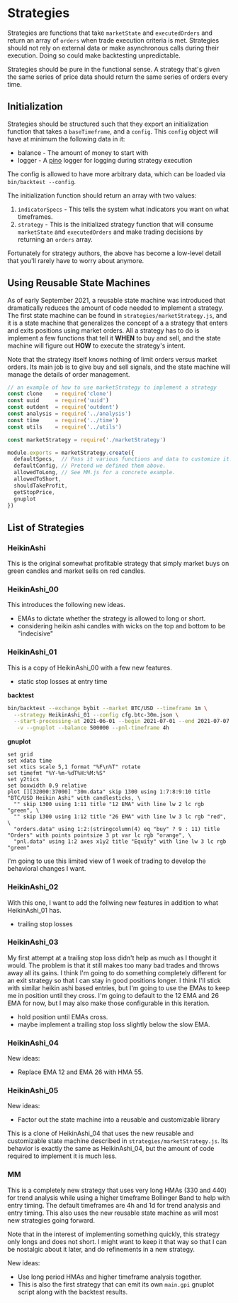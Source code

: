 # Strategies

Strategies are functions that take `marketState` and `executedOrders` and return an array of `orders` when trade execution criteria is met.
Strategies should not rely on external data or make asynchronous calls during their execution.
Doing so could make backtesting unpredictable.

Strategies should be pure in the functional sense.
A strategy that's given the same series of price data should return the same series of orders every time.

## Initialization

Strategies should be structured such that they export an initialization function
that takes a `baseTimeframe`, and a `config`. This `config` object will have at
minimum the following data in it:

* balance - The amount of money to start with
* logger - A [pino](https://github.com/pinojs/pino) logger for logging during strategy execution

The config is allowed to have more arbitrary data, which can be loaded via `bin/backtest --config`.

The initialization function should return an array with two values:

1. `indicatorSpecs` - This tells the system what indicators you want on what timeframes.
2. `strategy` - This is the initialized strategy function that will consume `marketState` and `executedOrders` and make trading decisions by returning an `orders` array.

Fortunately for strategy authors, the above has become a low-level detail that you'll rarely have to worry about anymore.


## Using Reusable State Machines

As of early September 2021, a reusable state machine was introduced that
dramatically reduces the amount of code needed to implement a strategy. The
first state machine can be found in `strategies/marketStrategy.js`, and it is a state
machine that generalizes the concept of a a strategy that enters and exits
positions using market orders. All a strategy has to do is implement a few
functions that tell it **WHEN** to buy and sell, and the state machine will
figure out **HOW** to execute the strategy's intent.

Note that the strategy itself knows nothing of limit orders versus market orders.
Its main job is to give buy and sell signals, and the state machine will manage
the details of order management.

```js
// an example of how to use marketStrategy to implement a strategy
const clone    = require('clone')
const uuid     = require('uuid')
const outdent  = require('outdent')
const analysis = require('../analysis')
const time     = require('../time')
const utils    = require('../utils')

const marketStrategy = require('./marketStrategy')

module.exports = marketStrategy.create({
  defaultSpecs,  // Pass it various functions and data to customize it!
  defaultConfig, // Pretend we defined them above.
  allowedToLong, // See MM.js for a concrete example.
  allowedToShort,
  shouldTakeProfit,
  getStopPrice,
  gnuplot
})
```


## List of Strategies

### HeikinAshi

This is the original somewhat profitable strategy that simply market buys on green candles and market sells on red candles.

### HeikinAshi\_00

This introduces the following new ideas.

* EMAs to dictate whether the strategy is allowed to long or short.
* considering heikin ashi candles with wicks on the top and bottom to be "indecisive"

### HeikinAshi\_01

This is a copy of HeikinAshi\_00 with a few new features.

* static stop losses at entry time

**backtest**

```sh
bin/backtest --exchange bybit --market BTC/USD --timeframe 1m \
  --strategy HeikinAshi_01 --config cfg.btc-30m.json \
  --start-processing-at 2021-06-01 --begin 2021-07-01 --end 2021-07-07 \
   -v --gnuplot --balance 500000 --pnl-timeframe 4h
```

**gnuplot**

```gnuplot
set grid
set xdata time
set xtics scale 5,1 format "%F\n%T" rotate
set timefmt "%Y-%m-%dT%H:%M:%S"
set y2tics
set boxwidth 0.9 relative
plot [][32000:37000] "30m.data" skip 1300 using 1:7:8:9:10 title "BTC/USD Heikin Ashi" with candlesticks, \
  "" skip 1300 using 1:11 title "12 EMA" with line lw 2 lc rgb "green", \
  "" skip 1300 using 1:12 title "26 EMA" with line lw 3 lc rgb "red", \
  "orders.data" using 1:2:(stringcolumn(4) eq "buy" ? 9 : 11) title "Orders" with points pointsize 3 pt var lc rgb "orange", \
  "pnl.data" using 1:2 axes x1y2 title "Equity" with line lw 3 lc rgb "green"
```

I'm going to use this limited view of 1 week of trading to develop the behavioral changes I want.

### HeikinAshi\_02

With this one, I want to add the follwing new features in addition to what HeikinAshi\_01 has.

* trailing stop losses

### HeikinAshi\_03

My first attempt at a trailing stop loss didn't help as much as I thought it would.  The problem
is that it still makes too many bad trades and throws away all its gains.  I think I'm going to
do something completely different for an exit strategy so that I can stay in good positions longer.
I think I'll stick with similar heikin ashi based entries, but I'm going to use the EMAs to keep
me in position until they cross.  I'm going to default to the 12 EMA and 26 EMA for now, but I may
also make those configurable in this iteration.

* hold position until EMAs cross.
* maybe implement a trailing stop loss slightly below the slow EMA.

### HeikinAshi\_04

New ideas:

- Replace EMA 12 and EMA 26 with HMA 55.

### HeikinAshi\_05

New ideas:

- Factor out the state machine into a reusable and customizable library

This is a clone of HeikinAshi\_04 that uses the new reusable and customizable state machine described
in `strategies/marketStrategy.js`.  Its behavior is exactly the same as HeikinAshi\_04, but the amount
of code required to implement it is much less.

### MM

This is a completely new strategy that uses very long HMAs (330 and 440) for trend analysis while
using a higher timeframe Bollinger Band to help with entry timing.  The default timeframes are 4h and 1d
for trend analysis and entry timing.  This also uses the new reusable state machine as will most new
strategies going forward.

Note that in the interest of implementing something quickly, this strategy only longs and does not short.
I might want to keep it that way so that I can be nostalgic about it later, and do refinements in a new
strategy.

New ideas:

- Use long period HMAs and higher timeframe analysis together.
- This is also the first strategy that can emit its own `main.gpi` gnuplot script along with the backtest results.
